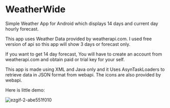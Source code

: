 # WeatherWide
Simple Weather App for Android which displays 14 days and current day hourly forecast.

This app uses Weather Data provided by weatherapi.com. I used free version of api so this app will show 3 days or forecast only.

If you want to get 14 day forecast, You will have to create an account from weatherapi.com and obtain paid or trial key for your self.

This app is made using XML and Java only and it Uses AsynTaskLoaders to retrieve data in JSON format from webapi. The icons are also provided by webapi.

Here is little demo:

![ezgif-2-abe551f010](https://github.com/kamran2malik4/WeatherWide/assets/119792582/5afd5551-d11e-4724-ba9e-76cebfcaa59c)
